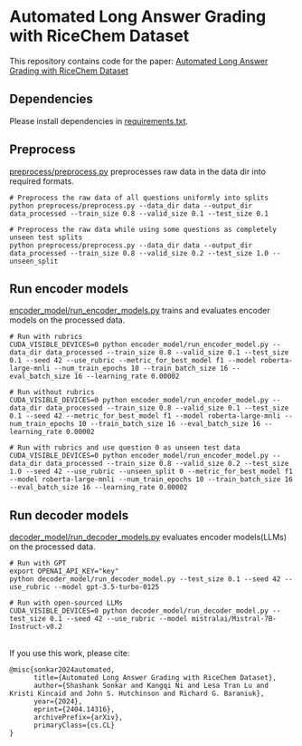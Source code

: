 # Automated Long Answer Grading with RiceChem Dataset

This repository contains code for the paper: [Automated Long Answer Grading with RiceChem Dataset](https://arxiv.org/abs/2404.14316)

## Dependencies
Please install dependencies in [requirements.txt](https://github.com/luffycodes/Automated-Long-Answer-Grading/blob/review/requirements.txt).

## Preprocess
[preprocess/preprocess.py](https://github.com/luffycodes/Automated-Long-Answer-Grading/blob/review/preprocess/preprocess.py) preprocesses raw data in the data dir into required formats.
```
# Preprocess the raw data of all questions uniformly into splits
python preprocess/preprocess.py --data_dir data --output_dir data_processed --train_size 0.8 --valid_size 0.1 --test_size 0.1
```
```
# Preprocess the raw data while using some questions as completely unseen test splits
python preprocess/preprocess.py --data_dir data --output_dir data_processed --train_size 0.8 --valid_size 0.2 --test_size 1.0 --unseen_split
```

## Run encoder models
[encoder_model/run_encoder_models.py](https://github.com/luffycodes/Automated-Long-Answer-Grading/blob/review/encoder_model/run_encoder_models.py) trains and evaluates encoder models on the processed data.
```
# Run with rubrics
CUDA_VISIBLE_DEVICES=0 python encoder_model/run_encoder_model.py --data_dir data_processed --train_size 0.8 --valid_size 0.1 --test_size 0.1 --seed 42 --use_rubric --metric_for_best_model f1 --model roberta-large-mnli --num_train_epochs 10 --train_batch_size 16 --eval_batch_size 16 --learning_rate 0.00002
```
```
# Run without rubrics
CUDA_VISIBLE_DEVICES=0 python encoder_model/run_encoder_model.py --data_dir data_processed --train_size 0.8 --valid_size 0.1 --test_size 0.1 --seed 42 --metric_for_best_model f1 --model roberta-large-mnli --num_train_epochs 10 --train_batch_size 16 --eval_batch_size 16 --learning_rate 0.00002
```
```
# Run with rubrics and use question 0 as unseen test data
CUDA_VISIBLE_DEVICES=0 python encoder_model/run_encoder_model.py --data_dir data_processed --train_size 0.8 --valid_size 0.2 --test_size 1.0 --seed 42 --use_rubric --unseen_split 0 --metric_for_best_model f1 --model roberta-large-mnli --num_train_epochs 10 --train_batch_size 16 --eval_batch_size 16 --learning_rate 0.00002
```

## Run decoder models
[decoder_model/run_decoder_models.py](https://github.com/luffycodes/Automated-Long-Answer-Grading/blob/review/decoder_model/run_decoder_models.py) evaluates encoder models(LLMs) on the processed data.
```
# Run with GPT
export OPENAI_API_KEY="key"
python decoder_model/run_decoder_model.py --test_size 0.1 --seed 42 --use_rubric --model gpt-3.5-turbo-0125
```
```
# Run with open-sourced LLMs
CUDA_VISIBLE_DEVICES=0 python decoder_model/run_decoder_model.py --test_size 0.1 --seed 42 --use_rubric --model mistralai/Mistral-7B-Instruct-v0.2
```


<br> If you use this work, please cite:
```
@misc{sonkar2024automated,
      title={Automated Long Answer Grading with RiceChem Dataset}, 
      author={Shashank Sonkar and Kangqi Ni and Lesa Tran Lu and Kristi Kincaid and John S. Hutchinson and Richard G. Baraniuk},
      year={2024},
      eprint={2404.14316},
      archivePrefix={arXiv},
      primaryClass={cs.CL}
}
```
